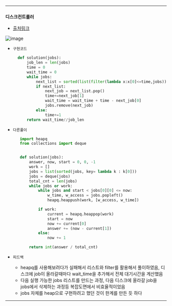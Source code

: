 ---------------------------------------
### `디스크컨트롤러` 

  - [출처링크](https://programmers.co.kr/learn/courses/30/lessons/42627)
  
![image](https://user-images.githubusercontent.com/15559593/136430021-b556636f-abcd-4557-82b8-46238b9f03da.png)

  - `구현코드`

    ```Python
      def solution(jobs):
          job_len = len(jobs)
          time = 0
          wait_time = 0
          while jobs:
              next_list = sorted(list(filter(lambda x:x[0]<=time,jobs)),key=lambda x:x[1],reverse=True)
              if next_list:
                  next_job = next_list.pop()
                  time+=next_job[1]
                  wait_time = wait_time + time - next_job[0]
                  jobs.remove(next_job)
              else:
                  time+=1
          return wait_time//job_len
    ```
    
   - `다른풀이`

     ```Python
        import heapq
        from collections import deque


        def solution(jobs):
            answer, now, start = 0, 0, -1
            work = []
            jobs = list(sorted(jobs, key= lambda k : k[0]))
            jobs = deque(jobs)
            total_cnt = len(jobs)
            while jobs or work:
                while jobs and start < jobs[0][0] <= now:
                    w_time, w_access = jobs.popleft()
                    heapq.heappush(work, [w_access, w_time])

                if work:
                    current = heapq.heappop(work)
                    start = now
                    now += current[0]
                    answer += (now - current[1])
                else:
                    now += 1

            return int(answer / total_cnt)
     ```  
    
  - `피드백`

     - heapq를 사용해보려다가 실패해서 리스트와 filter를 활용해서 풀이하였음, 디스크에 job이 올라갈때마다 wait_time을 추가해서 전체 대기시간을 계산했음
     - 다음 실행 가능한 jobs 리스트를 만드는 과정, 다음 디스크에 올라갈 job을 jobs에서 삭제하는 과정등 복잡도면에서 비효율적이었음
     - jobs 자체를 heap으로 구현하려고 했던 것이 한계를 만든 듯 하다 
     
---------------------------------------
